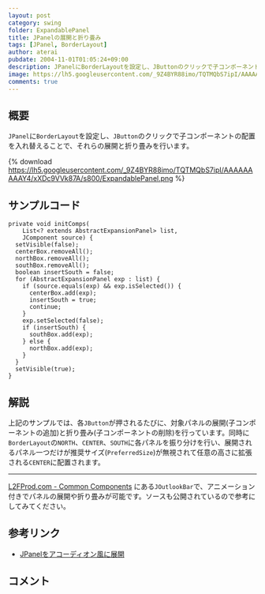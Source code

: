 ```yaml
---
layout: post
category: swing
folder: ExpandablePanel
title: JPanelの展開と折り畳み
tags: [JPanel, BorderLayout]
author: aterai
pubdate: 2004-11-01T01:05:24+09:00
description: JPanelにBorderLayoutを設定し、JButtonのクリックで子コンポーネントの配置を入れ替えることで、それらの展開と折り畳みを行います。
image: https://lh5.googleusercontent.com/_9Z4BYR88imo/TQTMQbS7ipI/AAAAAAAAAY4/xXDc9VVk87A/s800/ExpandablePanel.png
comments: true
---
```

## 概要
`JPanel`に`BorderLayout`を設定し、`JButton`のクリックで子コンポーネントの配置を入れ替えることで、それらの展開と折り畳みを行います。

{% download https://lh5.googleusercontent.com/_9Z4BYR88imo/TQTMQbS7ipI/AAAAAAAAAY4/xXDc9VVk87A/s800/ExpandablePanel.png %}

## サンプルコード
<pre class="prettyprint"><code>private void initComps(
    List&lt;? extends AbstractExpansionPanel&gt; list,
    JComponent source) {
  setVisible(false);
  centerBox.removeAll();
  northBox.removeAll();
  southBox.removeAll();
  boolean insertSouth = false;
  for (AbstractExpansionPanel exp : list) {
    if (source.equals(exp) &amp;&amp; exp.isSelected()) {
      centerBox.add(exp);
      insertSouth = true;
      continue;
    }
    exp.setSelected(false);
    if (insertSouth) {
      southBox.add(exp);
    } else {
      northBox.add(exp);
    }
  }
  setVisible(true);
}
</code></pre>

## 解説
上記のサンプルでは、各`JButton`が押されるたびに、対象パネルの展開(子コンポーネントの追加)と折り畳み(子コンポーネントの削除)を行っています。同時に`BorderLayout`の`NORTH`、`CENTER`、`SOUTH`に各パネルを振り分けを行い、展開されるパネル一つだけが推奨サイズ(`PreferredSize`)が無視されて任意の高さに拡張される`CENTER`に配置されます。

- - - -
[L2FProd.com - Common Components](http://common.l2fprod.com/) にある`JOutlookBar`で、アニメーション付きでパネルの展開や折り畳みが可能です。ソースも公開されているので参考にしてみてください。

## 参考リンク
- [JPanelをアコーディオン風に展開](http://ateraimemo.com/Swing/AccordionPanel.html)

<!-- dummy comment line for breaking list -->

## コメント
